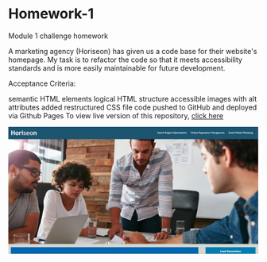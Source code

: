 # Homework-1
Module 1 challenge homework 

A marketing agency (Horiseon) has given us a code base for their website's homepage. My task is to refactor the code so that it meets accessibility standards and is more easily maintainable for future development.

Acceptance Criteria:

semantic HTML elements
logical HTML structure
accessible images with alt attributes added
restructured CSS file
code pushed to GitHub and deployed via Github Pages
To view live version of this repository, [click here](https://liamz34.github.io/Homework-1/)











![screenshot](/images/Horiseon.png)
